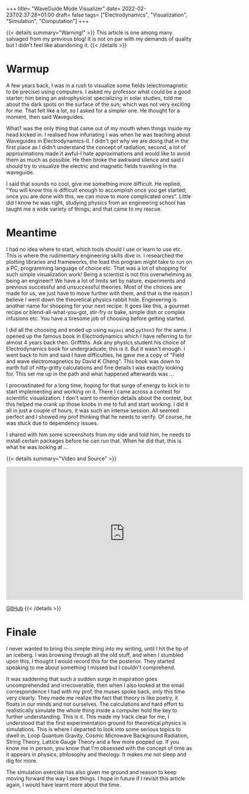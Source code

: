 +++
title= "WaveGuide Mode Visualizer"
date= 2022-02-23T02:37:28+01:00
draft= false
tags= ["Electrodynamics", "Visualization", "Simulation", "Computation"]
+++

{{< details summary="Warning!" >}}
This article is one among many salvaged from my previous blog! It is not on par with my demands of quality but I didn't feel like abandoning it.
{{< /details >}}



# Warmup
A few years back, I was in a rush to visualize some fields (electromagnetic to be precise) using computers. I asked my professor what could be a good starter; him being an astrophysicist specializing in solar studies, told me about the dark spots on the surface of the sun; which was not very exciting for me. That felt like a lot, so I asked for a simpler one. He thought for a moment, then said Waveguides.

What? was the only thing that came out of my mouth when things inside my head kicked in. I realised how infuriating I was when he was teaching about Waveguides in Electrodynamics-II. I didn't get why we are doing that in the first place as I didn't understand the concept of radiation; second, a lot of approximations made it awful-I hate approximations and would like to avoid them as much as possible. He then broke the awkward silence and said I should try to visualize the electric and magnetic fields travelling in the waveguide.

I said that sounds no cool, give me something more difficult. He replied, "You will know this is difficult enough to accomplish once you get started; once you are done with this, we can move to more complicated ones". Little did I know he was right, studying physics from an engineering school has taught me a wide variety of things; and that came to my rescue.

# Meantime
I had no idea where to start, which tools should I use or learn to use etc. This is where the rudimentary engineering skills dive in. I researched the plotting libraries and frameworks, the load this program might take to run on a PC, programming language of choice etc. That was a lot of shopping for such simple visualization work! Being a scientist is not this overwhelming as being an engineer!! We have a lot of limits set by nature, experiments and previous successful and unsuccessful theories. Most of the choices are made for us, we just have to move further with them, and that is the reason I believe I went down the theoretical physics rabbit hole. Engineering is another name for shopping for your next recipe. It goes like this, a gourmet recipe or blend-all-what-you-got, stir-fry or bake, simple dish or complex infusions etc. You have a tiresome job of choosing before getting started.

I did all the choosing and ended up using `mayavi` and `python3` for the same. I opened up the famous book in Electrodynamics which I have referring to for almost 4 years back then. Griffiths. Ask any physics student his choice of Electrodynamics book for undergraduate, this is it. But it wasn't enough. I went back to him and said I have difficulties, he gave me a copy of "Field and wave electromagnetics by David K Cheng". This book was down to earth full of nitty-gritty calculations and fine details I was exactly looking for. This set me up in the path and what happened afterwards was ...

I procrastinated for a long time, hoping for that surge of energy to kick in to start implementing and working on it. There I came across a contest for scientific visualization. I don't want to mention details about the contest, but this helped me crank up those knobs in me to full and start working. I did it all in just a couple of hours, it was such an intense session. All seemed perfect and I showed my prof thinking that he needs to verify. Of course, he was stuck due to dependency issues.

I shared with him some screenshots from my side and told him, he needs to install certain packages before he can run that. When he did that, this is what he was looking at ...

{{< details summary="Video and Source" >}}
<iframe title="vimeo-player" src="https://player.vimeo.com/video/424267794?h=c9bb7e4047" width="640" height="360" frameborder="0"    allowfullscreen></iframe>

[GitHub](https://github.com/ashwinbalaji0811/WaveGuide-Mode-Visualizer?ref=ashwin-balaji)
{{< /details >}}





# Finale
I never wanted to bring this simple thing into my writing, until I hit the tip of an iceberg. I was browsing through all the old stuff, and when I stumbled upon this, I thought I would record this for the posterior. They started speaking to me about something I missed but I couldn't comprehend.

It was saddening that such a sudden surge in inspiration goes uncomprehended and irrecoverable, then when I also looked at the email correspondence I had with my prof, the muses spoke back, only this time very clearly. They made me realize the fact that theory is like poetry, it floats in our minds and not ourselves. The calculations and hard effort to realistically simulate the whole thing inside a computer hold the key to further understanding. This is it. This made my track clear for me, I understood that the first experimentation ground for theoretical physics is simulations. This is where I departed to look into some serious topics to dwell in. Loop Quantum Gravity, Cosmic Microwave Background Radiation, String Theory, Lattice Gauge Theory and a few more popped up. If you know me in person, you know that I'm obsessed with the concept of time as it appears in physics, philosophy and theology. It makes me not sleep and dig for more.

The simulation exercise has also given me ground and reason to keep moving forward the way I see things. I hope in future if I revisit this article again, I would have learnt more about the time.